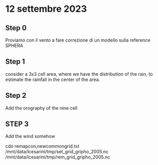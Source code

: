 # 12 settembre 2023  

## Step 0

Proviamo con il vento a fare correzione di un modello sulla reference SPHERA

## Step 1
consider a 3x3 cell area, where we have the distribution of the rain, to estimate the rainfall in the center of the area.

## Step 2
Add the orography of the nine cell

## STEP 3 
Add the wind somehow










cdo remapcon,newcommongrid.txt /mnt/data/lcesarini/tmp/set_grid_gripho_2005.nc /mnt/data/lcesarini/tmp/rem_grid_gripho_2005.nc